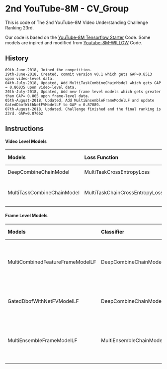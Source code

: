 # 2nd YouTube-8M - CV_Group
This is code of The 2nd YouTube-8M Video Understanding Challenge Ranking 23rd. 

Our code is based on the [YouTube-8M Tensorflow Starter](https://github.com/google/youtube-8m) Code.
Some models are inpired and modified from [Youtube-8M-WILLOW](https://github.com/antoine77340/Youtube-8M-WILLOW) Code.

## History
    09th-June-2018, Joined the competition.
    29th-June-2018, Created, commit version v0.1 which gets GAP=0.8513 upon video-level data.
    04th-July-2018, Updated, Add MultiTaskCombineChainModel which gets GAP = 0.86035 upon video-level data.
    20th-July-2018, Updated, Add new frame level models which gets greater than GAP= 0.865 upon frame-level data.
    05th-August-2018, Updated, Add MultiEnsembleFrameModelLF and update GatedDbofWithNetFVModelLF to GAP = 0.87089.
    07th-August-2018, Updated, Challenge finished and the final ranking is 23rd. GAP=0.87662 

## Instructions
#### Video Level Models

|Models|Loss Function|Base LR|Batch Size|LR_Decay|Other Parameters|GAP|
|:---|:---|:---|:---|:---|:---|:---|
|DeepCombineChainModel|MultiTaskCrossEntropyLoss|0.01|1024|0.85|deep_chain_layers=3, deep_chain_relu_cells=1024|0.85407|
|MultiTaskCombineChainModel|MultiTaskChainCrossEntropyLoss|0.01|1024|0.85|chain_layers_1=3, chain_elu_cells=896, chain_layers_2=2, chain_leaky_relu_cells=896|0.86035|

#### Frame Level Models

|Models|Classifier|Loss Function|Base LR|Batch Size|LR_Decay|Other Parameters|GAP|
|:---|:---|:---|:---|:---|:---|:---|:---|
|MultiCombinedFeatureFrameModelLF|DeepCombineChainModel|MultiTaskCrossEntropyLoss|0.002|128|0.85|netvlad_cluster_size=56, netvlad_hidden_size=768, fv_cluster_size=56, fv_hidden_size=768, fv_coupling_factor=0.01, dbof_cluster_size=2048, dbof_hidden_size=512|0.86930|
|GatedDbofWithNetFVModelLF|DeepCombineChainModel|MultiTaskCrossEntropyLoss|0.002|128|0.85|fv_cluster_size=52, fv_hidden_size=1024, fv_coupling_factor=0.01, dbof_cluster_size=2560, dbof_hidden_size=1024|0.87089|
|MultiEnsembleFrameModelLF|MultiEnsembleChainModel|MultiTaskChainCrossEntropyLoss|0.002|128|0.8|netvlad_cluster_size=40, netvlad_hidden_size=736, fv_cluster_size=40, fv_hidden_size=736, fv_coupling_factor=0.01, dbof_cluster_size=2048, dbof_hidden_size=736|0.87662|
